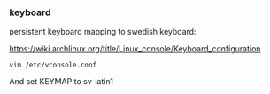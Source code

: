 ### keyboard

persistent keyboard mapping to swedish keyboard: 

https://wiki.archlinux.org/title/Linux_console/Keyboard_configuration

```
vim /etc/vconsole.conf
``` 
And set KEYMAP to sv-latin1